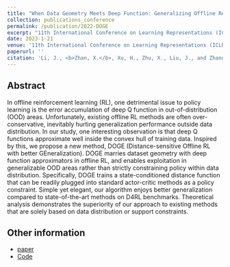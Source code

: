 ```yaml
---
title: "When Data Geometry Meets Deep Function: Generalizing Offline Reinforcement Learning"
collection: publications_conference
permalink: /publication/2022-DOGE
excerpt: "11th International Conference on Learning Representations (ICLR 2023)."
date: 2023-1-21
venue: '11th International Conference on Learning Representations (ICLR 2023).'
paperurl: ''
citation: 'Li, J., <b>Zhan, X.</b>, Xu, H., Zhu, X., Liu, J., and Zhang, Y. Q. When Data Geometry Meets Deep Function: Generalizing Offline Reinforcement Learning. In the <i>11th International Conference on Learning Representations (ICLR 2023)</i>.'
---
```


Abstract
---

In offline reinforcement learning (RL), one detrimental issue to policy learning is the error accumulation of deep Q function in out-of-distribution (OOD) areas. Unfortunately, existing offline RL methods are often over-conservative, inevitably hurting generalization performance outside data distribution. In our study, one interesting observation is that deep Q functions approximate well inside the convex hull of training data. Inspired by this, we propose a new method, DOGE (Distance-sensitive Offline RL with better GEneralization). DOGE marries dataset geometry with deep function approximators in offline RL, and enables exploitation in generalizable OOD areas rather than strictly constraining policy within data distribution. Specifically, DOGE trains a state-conditioned distance function that can be readily plugged into standard actor-critic methods as a policy constraint. Simple yet elegant, our algorithm enjoys better generalization compared to state-of-the-art methods on D4RL benchmarks. Theoretical analysis demonstrates the superiority of our approach to existing methods that are solely based on data distribution or support constraints.

Other information
---
* [paper](https://openreview.net/forum?id=lMO7TC7cuuh)
* [Code](https://github.com/Facebear-ljx/DOGE)